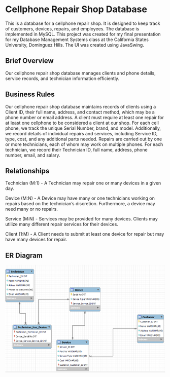 # Cellphone Repair Shop Database
This is a database for a cellphone repair shop. It is designed to keep track of customers, devices, repairs, and employees. The database is implemented in MySQL. This project was created for my final presentation for my Database Management Systems class at the California States University, Dominguez Hills. The UI was created using JavaSwing.

## Brief Overview
Our cellphone repair shop database manages clients and phone details, service records, and technician information efficiently.

## Business Rules
Our cellphone repair shop database maintains records of clients using a Client ID, their full name, address, and contact method, which may be a phone number or email address. A client must require at least one repair for at least one cellphone to be considered a client at our shop. For each cell phone, we track the unique Serial Number, brand, and model. Additionally, we record details of individual repairs and services, including Service ID, type, cost, and any additional parts needed. Repairs are carried out by one or more technicians, each of whom may work on multiple phones. For each technician, we record their Technician ID, full name, address, phone number, email, and salary.

## Relationships
Technician (M:1) - A Technician may repair one or many devices in a given day.

Device (M:N) - A Device may have many or one technicians working on repairs based on the technician’s discretion. Furthermore, a device may need many or no repairs. 

Service (M:N) - Services may be provided for many devices. Clients may utilize many different repair services for their devices. 

Client (1:M) - A Client needs to submit at least one device for repair but may have many devices for repair.

## ER Diagram
![ER Diagram](/assets/ERD.png)